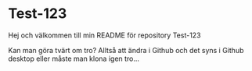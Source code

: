 # Test-123

Hej och välkommen till min README för repository Test-123

Kan man göra tvärt om tro? Alltså att ändra i Github och det syns i Github desktop eller måste man klona igen tro...
